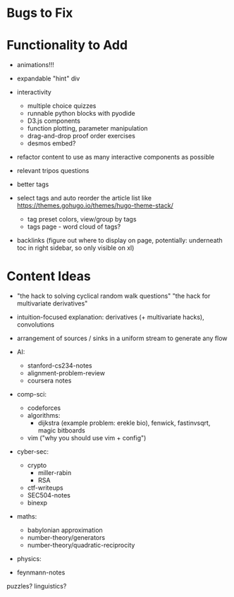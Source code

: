 # Bugs to Fix

# Functionality to Add

- animations!!!
- expandable "hint" div
- interactivity
    - multiple choice quizzes
    - runnable python blocks with pyodide
    - D3.js components
    - function plotting, parameter manipulation
    - drag-and-drop proof order exercises
    - desmos embed?
- refactor content to use as many interactive components as possible

- relevant tripos questions

- better tags
- select tags and auto reorder the article list like https://themes.gohugo.io/themes/hugo-theme-stack/
    - tag preset colors, view/group by tags
    - tags page - word cloud of tags?

- backlinks (figure out where to display on page, potentially: underneath toc in right sidebar, so only visible on xl)


# Content Ideas

- "the hack to solving cyclical random walk questions" "the hack for multivariate derivatives"

- intuition-focused explanation: derivatives (+ multivariate hacks), convolutions

- arrangement of sources / sinks in a uniform stream to generate any flow

- AI:
    - stanford-cs234-notes
    - alignment-problem-review
    - coursera notes

- comp-sci:
    - codeforces
    - algorithms:
        - dijkstra (example problem: erekle bio), fenwick, fastinvsqrt, magic bitboards
    - vim ("why you should use vim + config")

- cyber-sec:
    - crypto
        - miller-rabin
        - RSA
    - ctf-writeups
    - SEC504-notes
    - binexp

- maths:
    - babylonian approximation
    - number-theory/generators
    - number-theory/quadratic-reciprocity

- physics:
- feynmann-notes

puzzles? linguistics?